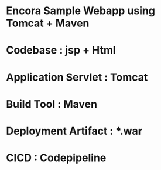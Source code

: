 # Encora Sample Webapp using Tomcat + Maven
# Codebase : jsp + Html
# Application Servlet : Tomcat
# Build Tool : Maven
# Deployment Artifact : *.war
# CICD : Codepipeline
